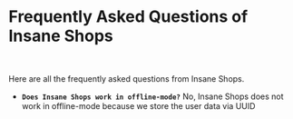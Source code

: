 # Frequently Asked Questions of Insane Shops
<br>

Here are all the frequently asked questions from Insane Shops.
<br>

* **`Does Insane Shops work in offline-mode?`**
    No, Insane Shops does not work in offline-mode because we store the user data via UUID